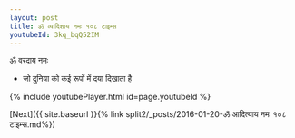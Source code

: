 ```yaml
---
layout: post
title: ॐ व्यादिशाय नमः १०८ टाइम्स
youtubeId: 3kq_bqQ52IM
---
```

 
 
 ॐ वरदाय नमः  
 
 -  जो दुनिया को कई रूपों में दया दिखाता है 
 
  
 
  
 
 
 
 
 
 


{% include youtubePlayer.html id=page.youtubeId %}
 
[Next]({{ site.baseurl }}{% link  split2/_posts/2016-01-20-ॐ आदित्याय नमः १०८ टाइम्स.md%})
 
